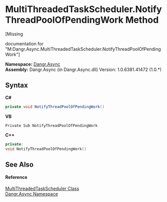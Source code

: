 # MultiThreadedTaskScheduler.NotifyThreadPoolOfPendingWork Method 
 

\[Missing <summary> documentation for "M:Dangr.Async.MultiThreadedTaskScheduler.NotifyThreadPoolOfPendingWork"\]

**Namespace:**&nbsp;<a href="N_Dangr_Async">Dangr.Async</a><br />**Assembly:**&nbsp;Dangr.Async (in Dangr.Async.dll) Version: 1.0.6381.41472 (1.0.*)

## Syntax

**C#**<br />
``` C#
private void NotifyThreadPoolOfPendingWork()
```

**VB**<br />
``` VB
Private Sub NotifyThreadPoolOfPendingWork
```

**C++**<br />
``` C++
private:
void NotifyThreadPoolOfPendingWork()
```


## See Also


#### Reference
<a href="T_Dangr_Async_MultiThreadedTaskScheduler">MultiThreadedTaskScheduler Class</a><br /><a href="N_Dangr_Async">Dangr.Async Namespace</a><br />